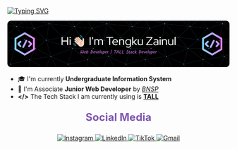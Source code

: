 [![Typing SVG](https://readme-typing-svg.demolab.com?font=montserrat&weight=600&size=24&letterSpacing=1px&pause=1000&color=F7F7F7&width=435&lines=Hello+World!+I'm+Tengku+Zainul)](https://git.io/typing-svg)

![Tengku Zainul](img/github-header-image.png)

- 🎓 I'm currently **Undergraduate Information System**
- 🏅 I'm Associate **Junior Web Developer** by [_BNSP_](https://drive.google.com/file/d/1PW3DAM6kb_gNTIj6ifjzH39ttv2XhWwg/view?usp=sharing)
- **</>** The Tech Stack I am currently using is [**TALL**](https://tallstack.dev/)

<p align="center" style="font-weight: bold; color: #7F55B1; font-size: 1.5rem;">Social Media</p>

<div align="center">
          <a href="https://www.instagram.com/tengkumz_">
                                                            <img src="https://img.shields.io/badge/Instagram-E4405F?style=for-the-badge&logo=instagram&logoColor=white" alt="Instagram" />
                                </a>
                                <a href="https://www.linkedin.com/in/tengkuzainull">
                                                            <img src="https://img.shields.io/badge/LinkedIn-0077B5?style=for-the-badge&logo=linkedin&logoColor=white" alt="LinkedIn" />
                                </a>
                                <a href="https://www.tiktok.com/@bewokzcode__">
                                                            <img src="https://img.shields.io/badge/TikTok-000000?style=for-the-badge&logo=tiktok&logoColor=white" alt="TikTok" />
                                </a>
                                <a href="mailto:tengkuzainula04@gmail.com">
                                                            <img src="https://img.shields.io/badge/Gmail-D14836?style=for-the-badge&logo=gmail&logoColor=white" alt="Gmail" />
                                </a>

</div>
